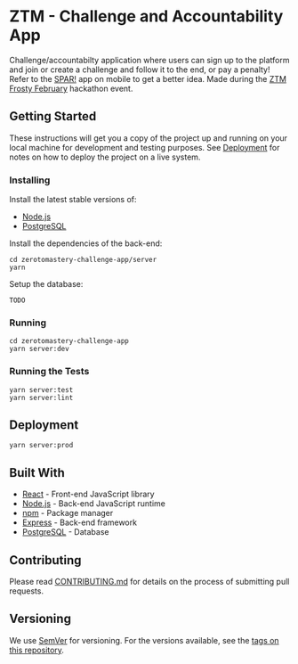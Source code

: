 # ZTM - Challenge and Accountability App

Challenge/accountabilty application where users can sign up to the platform and
join or create a challenge and follow it to the end, or pay a penalty! Refer to
the [SPAR!](https://getspar.com/) app on mobile to get a better idea. Made
during the
[ZTM Frosty February](https://github.com/zero-to-mastery/frosty-february-hackathon)
hackathon event.

## Getting Started

These instructions will get you a copy of the project up and running on your
local machine for development and testing purposes. See
[Deployment](#deployment) for notes on how to deploy the project on a live
system.

### Installing

Install the latest stable versions of:

- [Node.js](https://nodejs.org/)
- [PostgreSQL](https://www.postgresql.org/download/)

Install the dependencies of the back-end:

```text
cd zerotomastery-challenge-app/server
yarn
```

Setup the database:

```text
TODO
```

### Running

```text
cd zerotomastery-challenge-app
yarn server:dev
```

### Running the Tests

```text
yarn server:test
yarn server:lint
```

## Deployment

```text
yarn server:prod
```

## Built With

- [React](https://reactjs.org/) - Front-end JavaScript library
- [Node.js](https://nodejs.org/) - Back-end JavaScript runtime
- [npm](http://www.npmjs.com/) - Package manager
- [Express](http://expressjs.com/) - Back-end framework
- [PostgreSQL](http://postgresql.org/) - Database

## Contributing

Please read [CONTRIBUTING.md](CONTRIBUTING.md) for details on the process of
submitting pull requests.

## Versioning

We use [SemVer](http://semver.org/) for versioning. For the versions available,
see the
[tags on this repository](https://github.com/Dan-Y-Ko/zerotomastery-challenge-app/tags).
